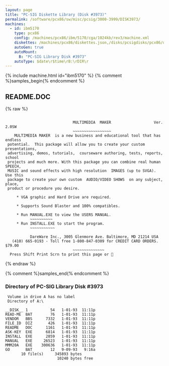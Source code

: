 ```yaml
---
layout: page
title: "PC-SIG Diskette Library (Disk #3973)"
permalink: /software/pcx86/sw/misc/pcsig/3000-3999/DISK3973/
machines:
  - id: ibm5170
    type: pcx86
    config: /machines/pcx86/ibm/5170/cga/1024kb/rev3/machine.xml
    diskettes: /machines/pcx86/diskettes.json,/disks/pcsigdisks/pcx86/diskettes.json
    autoGen: true
    autoMount:
      B: "PC-SIG Library Disk #3973"
    autoType: $date\r$time\rB:\rDIR\r
---
```


{% include machine.html id="ibm5170" %}
{% comment %}samples_begin{% endcomment %}

## README.DOC

{% raw %}
```

                              MULTIMEDIA  MAKER                   Ver. 2.0SW
                              ~~~~~~~~~~~~~~~~~
    MULTIMEDIA MAKER  is a new business and educational tool that has endless 
 potential.  This package will allow you to create your custom presentations,
 advertising, demos, tutorials,  courseware authoring, tests, reports, school
 projects and much more. With this package you can combine real human SPEECH,
 MUSIC and sound effects with high resolution  IMAGES (up to SVGA).  Use this
 package to create your own custom  AUDIO/VIDEO SHOWS  on any subject, place,
 product or procedure you desire.

     * VGA graphic and Hard Drive are required.
 
     * Supports Sound Blaster and 100% compatibles.
 
     * Run MANUAL.EXE to view the USERS MANUAL.
           ~~~~~~~~~~
     * Run INSTALL.EXE to start the program.
           ~~~~~~~~~~~

           DareWare Inc., 3005 Glenmore Ave. Baltimore, MD 21214 USA
   (410) 665-0193 - Toll free 1-800-847-0309 for CREDIT CARD ORDERS. $79.00
                              ~~~~~~~~~~~~~~                           
  Press Shift Print Scrn to print this page or 
```
{% endraw %}

{% comment %}samples_end{% endcomment %}

### Directory of PC-SIG Library Disk #3973

     Volume in drive A has no label
     Directory of A:\

    __DISK__ 1          54   1-01-93  11:11p
    READ-ME  BAT        76   1-01-93  11:11p
    VENDOR   BBS      7332   1-01-93  11:11p
    FILE_ID  DIZ       426   1-01-93  11:11p
    README   DOC      1161   1-01-93  11:11p
    ASK-KEY  EXE      6814   1-01-93  11:11p
    INSTALL  EXE      2859   1-01-93  11:11p
    MANUAL   EXE     26523   1-01-93  11:11p
    MMM20A   EXE    300636   1-01-93  11:11p
    GO       BAT        12   9-09-93   9:16a
           10 file(s)     345893 bytes
                           10240 bytes free
